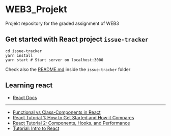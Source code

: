 # WEB3_Projekt

Projekt repository for the graded assignment of WEB3

## Get started with React project `issue-tracker`

```shell
cd issue-tracker
yarn install
yarn start # Start server on localhost:3000
```

Check also the [README.md](issue-tracker/README.md) inside the `issue-tracker` folder

## Learning react

* [React Docs](https://create-react-app.dev/docs/documentation-intro)

---------------------

* [Functional vs Class-Components in React](https://medium.com/@Zwenza/functional-vs-class-components-in-react-231e3fbd7108)
* [React Tutorial 1: How to Get Started and How it Compares](https://www.toptal.com/react/react-tutorial-pt1)
* [React Tutorial 2: Components, Hooks, and Performance](https://www.toptal.com/react/react-tutorial-pt2)
* [Tutorial: Intro to React](https://reactjs.org/tutorial/tutorial.html)
